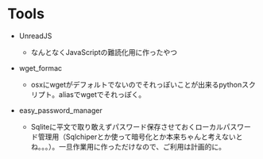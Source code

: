 # Tools
* UnreadJS
  + なんとなくJavaScriptの難読化用に作ったやつ  

* wget_formac
  + osxにwgetがデフォルトでないのでそれっぽいことが出来るpythonスクリプト。aliasでwgetでそれっぽく。

* easy_password_manager
  + Sqliteに平文で取り敢えずパスワード保存させておくローカルパスワード管理用（Sqlchiperとか使って暗号化とか本来ちゃんと考えないとね。。。）。一旦作業用に作っただけなので、ご利用は計画的に。
